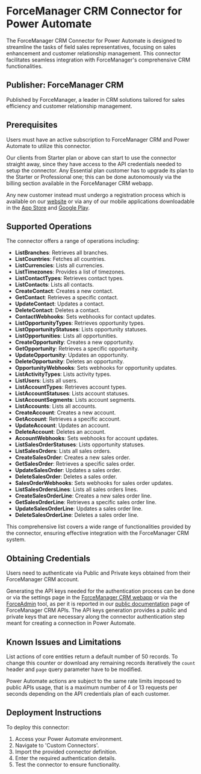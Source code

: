# ForceManager CRM Connector for Power Automate

The ForceManager CRM Connector for Power Automate is designed to streamline the tasks of field sales representatives, focusing on sales enhancement and customer relationship management. This connector facilitates seamless integration with ForceManager's comprehensive CRM functionalities.

## Publisher: ForceManager CRM

Published by ForceManager, a leader in CRM solutions tailored for sales efficiency and customer relationship management.

## Prerequisites

Users must have an active subscription to ForceManager CRM and Power Automate to utilize this connector.

Our clients from Starter plan or above can start to use the connector straight away, since they have access to the API credentials needed to setup the connector. Any Essential plan customer has to upgrade its plan to the Starter or Professional one; this can be done autonomously via the billing section available in the ForceManager CRM webapp.

Any new customer instead must undergo a registration process which is available on our [website](https://www.forcemanager.com/signup/) or via any of our mobile applications downloadable in the [App Store](https://apps.apple.com/it/app/forcemanager-crm-mobile/id945076174) and [Google Play](https://play.google.com/store/apps/details?id=com.tritiumsoftware.forcemanager&hl=it&gl=US).

## Supported Operations

The connector offers a range of operations including:

-   **ListBranches**: Retrieves all branches.
-   **ListCountries**: Fetches all countries.
-   **ListCurrencies**: Lists all currencies.
-   **ListTimezones**: Provides a list of timezones.
-   **ListContactTypes**: Retrieves contact types.
-   **ListContacts**: Lists all contacts.
-   **CreateContact**: Creates a new contact.
-   **GetContact**: Retrieves a specific contact.
-   **UpdateContact**: Updates a contact.
-   **DeleteContact**: Deletes a contact.
-   **ContactWebhooks**: Sets webhooks for contact updates.
-   **ListOpportunityTypes**: Retrieves opportunity types.
-   **ListOpportunityStatuses**: Lists opportunity statuses.
-   **ListOpportunities**: Lists all opportunities.
-   **CreateOpportunity**: Creates a new opportunity.
-   **GetOpportunity**: Retrieves a specific opportunity.
-   **UpdateOpportunity**: Updates an opportunity.
-   **DeleteOpportunity**: Deletes an opportunity.
-   **OpportunityWebhooks**: Sets webhooks for opportunity updates.
-   **ListActivityTypes**: Lists activity types.
-   **ListUsers**: Lists all users.
-   **ListAccountTypes**: Retrieves account types.
-   **ListAccountStatuses**: Lists account statuses.
-   **ListAccountSegments**: Lists account segments.
-   **ListAccounts**: Lists all accounts.
-   **CreateAccount**: Creates a new account.
-   **GetAccount**: Retrieves a specific account.
-   **UpdateAccount**: Updates an account.
-   **DeleteAccount**: Deletes an account.
-   **AccountWebhooks**: Sets webhooks for account updates.
-   **ListSalesOrderStatuses**: Lists opportunity statuses.
-   **ListSalesOrders**: Lists all sales orders.
-   **CreateSalesOrder**: Creates a new sales order.
-   **GetSalesOrder**: Retrieves a specific sales order.
-   **UpdateSalesOrder**: Updates a sales order.
-   **DeleteSalesOrder**: Deletes a sales order.
-   **SalesOrderWebhooks**: Sets webhooks for sales order updates.
-   **ListSalesOrdersLines**: Lists all sales orders lines.
-   **CreateSalesOrderLine**: Creates a new sales order line.
-   **GetSalesOrderLine**: Retrieves a specific sales order line.
-   **UpdateSalesOrderLine**: Updates a sales order line.
-   **DeleteSalesOrderLine**: Deletes a sales order line.

This comprehensive list covers a wide range of functionalities provided by the connector, ensuring effective integration with the ForceManager CRM system.

## Obtaining Credentials

Users need to authenticate via Public and Private keys obtained from their ForceManager CRM account.

Generating the API keys needed for the authentication process can be done or via the settings page in the [ForceManager CRM webapp](https://app.forcemanager.net) or via the [ForceAdmin](https://admin.forcemanager.net) tool, as per it is reported in our [public documentation](https://developer.forcemanager.com/) page of ForceManager CRM APIs. The API keys generation provides a public and private keys that are necessary along the connector authentication step meant for creating a connection in Power Automate.

## Known Issues and Limitations

List actions of core entities return a default number of 50 records. To change this counter or download any remaining records iteratively the `count` header and `page` query parameter have to be modified.

Power Automate actions are subject to the same rate limits imposed to public APIs usage, that is a maximum number of 4 or 13 requests per seconds depending on the API credentials plan of each customer.

## Deployment Instructions

To deploy this connector:

1. Access your Power Automate environment.
2. Navigate to 'Custom Connectors'.
3. Import the provided connector definition.
4. Enter the required authentication details.
5. Test the connector to ensure functionality.
